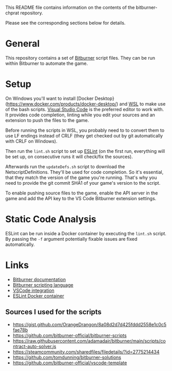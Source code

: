 This README file contains information on the contents of the bitburner-chprat repository.

Please see the corresponding sections below for details.

General
=======

This repository contains a set of [Bitburner](https://danielyxie.github.io) script files.
They can be run within Bitburner to automate the game.

Setup
=====

On Windows you'll want to install [Docker Desktop}(https://www.docker.com/products/docker-desktop/)
and [WSL](https://learn.microsoft.com/en-us/windows/wsl/install) to make use of the bash scripts.
[Visual Studio Code](https://code.visualstudio.com/) is the preferred editor to work with. It provides
code completion, linting while you edit your sources and an extension to push the files to the game.

Before running the scripts in WSL, you probably need to to convert them to use LF endings instead of
CRLF (they get checked out by git automatically with CRLF on Windows).

Then run the `lint.sh` script to set up [ESLint](https://eslint.org/) (on the first run, everything
will be set up, on consecutive runs it will check/fix the sources).

Afterwards run the `updateDefs.sh` script to download the NetscriptDefinitions. They'll be used for
code completion. So it's essential, that they match the version of the game you're running. That's
why you need to provide the git commit SHA1 of your game's version to the script.

To enable pushing source files to the game, enable the API server in the game and add the API key
to the VS Code Bitburner extension settings.

Static Code Analysis
====================

ESLint can be run inside a Docker container by executing the ``lint.sh`` script.
By passing the ``-f`` argument potentially fixable issues are fixed automatically.

Links
=====

* [Bitburner documentation](https://bitburner-official.readthedocs.io/en/latest/)
* [Bitburner scripting language](https://github.com/bitburner-official/bitburner-src/blob/stable/markdown/bitburner.ns.md)
* [VSCode integration](https://marketplace.visualstudio.com/items?itemName=bitburner.bitburner-vscode-integration)
* [ESLint Docker container](https://hub.docker.com/r/pipelinecomponents/eslint)

Sources I used for the scripts
------------------------------

* https://gist.github.com/OrangeDrangon/8a08d2d7d425fddd2558e1c0c5fae78b
* https://github.com/bitburner-official/bitburner-scripts
* https://raw.githubusercontent.com/adamadair/bitburner/main/scripts/contract-auto-solver.js
* https://steamcommunity.com/sharedfiles/filedetails/?id=2775214434
* https://github.com/tomdunning/bitburner-solutions
* https://github.com/bitburner-official/vscode-template

